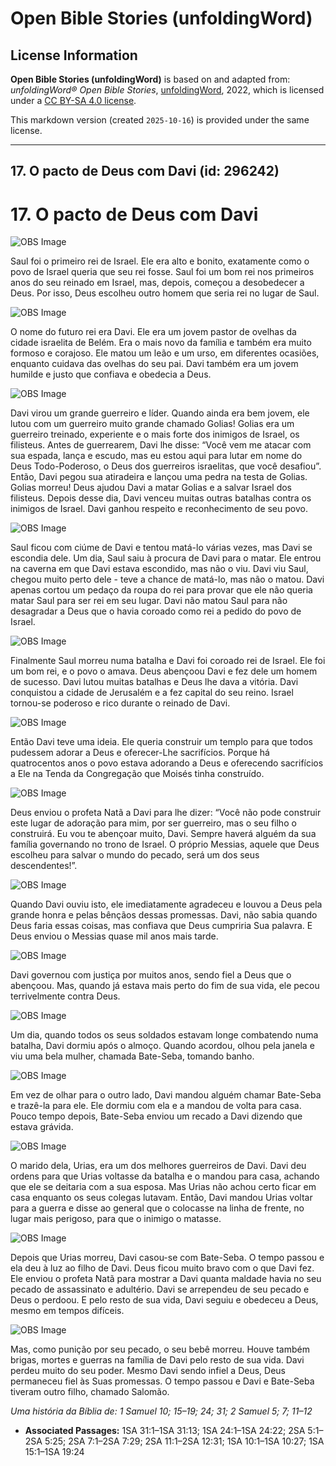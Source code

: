 # Open Bible Stories (unfoldingWord)

## License Information

**Open Bible Stories (unfoldingWord)** is based on and adapted from: _unfoldingWord® Open Bible Stories_, [unfoldingWord](https://unfoldingword.org/utw), 2022, which is licensed under a [CC BY-SA 4.0 license](https://creativecommons.org/licenses/by-sa/4.0/legalcode.en).

This markdown version (created `2025-10-16`) is provided under the same license.



--------------------------------

## 17. O pacto de Deus com Davi (id: 296242)

17\. O pacto de Deus com Davi
=============================

![OBS Image](https://cdn.door43.org/obs/jpg/360px/obs-en-17-01.jpg)

Saul foi o primeiro rei de Israel. Ele era alto e bonito, exatamente como o povo de Israel queria que seu rei fosse. Saul foi um bom rei nos primeiros anos do seu reinado em Israel, mas, depois, começou a desobedecer a Deus. Por isso, Deus escolheu outro homem que seria rei no lugar de Saul.

![OBS Image](https://cdn.door43.org/obs/jpg/360px/obs-en-17-02.jpg)

O nome do futuro rei era Davi. Ele era um jovem pastor de ovelhas da cidade israelita de Belém. Era o mais novo da família e também era muito formoso e corajoso. Ele matou um leão e um urso, em diferentes ocasiões, enquanto cuidava das ovelhas do seu pai. Davi também era um jovem humilde e justo que confiava e obedecia a Deus.

![OBS Image](https://cdn.door43.org/obs/jpg/360px/obs-en-17-03.jpg)

Davi virou um grande guerreiro e líder. Quando ainda era bem jovem, ele lutou com um guerreiro muito grande chamado Golias! Golias era um guerreiro treinado, experiente e o mais forte dos inimigos de Israel, os filisteus. Antes de guerrearem, Davi lhe disse: “Você vem me atacar com sua espada, lança e escudo, mas eu estou aqui para lutar em nome do Deus Todo\-Poderoso, o Deus dos guerreiros israelitas, que você desafiou”. Então, Davi pegou sua atiradeira e lançou uma pedra na testa de Golias. Golias morreu! Deus ajudou Davi a matar Golias e a salvar Israel dos filisteus. Depois desse dia, Davi venceu muitas outras batalhas contra os inimigos de Israel. Davi ganhou respeito e reconhecimento de seu povo.

![OBS Image](https://cdn.door43.org/obs/jpg/360px/obs-en-17-04.jpg)

Saul ficou com ciúme de Davi e tentou matá\-lo várias vezes, mas Davi se escondia dele. Um dia, Saul saiu à procura de Davi para o matar. Ele entrou na caverna em que Davi estava escondido, mas não o viu. Davi viu Saul, chegou muito perto dele \- teve a chance de matá\-lo, mas não o matou. Davi apenas cortou um pedaço da roupa do rei para provar que ele não queria matar Saul para ser rei em seu lugar. Davi não matou Saul para não desagradar a Deus que o havia coroado como rei a pedido do povo de Israel.

![OBS Image](https://cdn.door43.org/obs/jpg/360px/obs-en-17-05.jpg)

Finalmente Saul morreu numa batalha e Davi foi coroado rei de Israel. Ele foi um bom rei, e o povo o amava. Deus abençoou Davi e fez dele um homem de sucesso. Davi lutou muitas batalhas e Deus lhe dava a vitória. Davi conquistou a cidade de Jerusalém e a fez capital do seu reino. Israel tornou\-se poderoso e rico durante o reinado de Davi.

![OBS Image](https://cdn.door43.org/obs/jpg/360px/obs-en-17-06.jpg)

Então Davi teve uma ideia. Ele queria construir um templo para que todos pudessem adorar a Deus e oferecer\-Lhe sacrifícios. Porque há quatrocentos anos o povo estava adorando a Deus e oferecendo sacrifícios a Ele na Tenda da Congregação que Moisés tinha construído.

![OBS Image](https://cdn.door43.org/obs/jpg/360px/obs-en-17-07.jpg)

Deus enviou o profeta Natã a Davi para lhe dizer: “Você não pode construir este lugar de adoração para mim, por ser guerreiro, mas o seu filho o construirá. Eu vou te abençoar muito, Davi. Sempre haverá alguém da sua família governando no trono de Israel. O próprio Messias, aquele que Deus escolheu para salvar o mundo do pecado, será um dos seus descendentes!”.

![OBS Image](https://cdn.door43.org/obs/jpg/360px/obs-en-17-08.jpg)

Quando Davi ouviu isto, ele imediatamente agradeceu e louvou a Deus pela grande honra e pelas bênçãos dessas promessas. Davi, não sabia quando Deus faria essas coisas, mas confiava que Deus cumpriria Sua palavra. E Deus enviou o Messias quase mil anos mais tarde.

![OBS Image](https://cdn.door43.org/obs/jpg/360px/obs-en-17-09.jpg)

Davi governou com justiça por muitos anos, sendo fiel a Deus que o abençoou. Mas, quando já estava mais perto do fim de sua vida, ele pecou terrivelmente contra Deus.

![OBS Image](https://cdn.door43.org/obs/jpg/360px/obs-en-17-10.jpg)

Um dia, quando todos os seus soldados estavam longe combatendo numa batalha, Davi dormiu após o almoço. Quando acordou, olhou pela janela e viu uma bela mulher, chamada Bate\-Seba, tomando banho.

![OBS Image](https://cdn.door43.org/obs/jpg/360px/obs-en-17-11.jpg)

Em vez de olhar para o outro lado, Davi mandou alguém chamar Bate\-Seba e trazê\-la para ele. Ele dormiu com ela e a mandou de volta para casa. Pouco tempo depois, Bate\-Seba enviou um recado a Davi dizendo que estava grávida.

![OBS Image](https://cdn.door43.org/obs/jpg/360px/obs-en-17-12.jpg)

O marido dela, Urias, era um dos melhores guerreiros de Davi. Davi deu ordens para que Urias voltasse da batalha e o mandou para casa, achando que ele se deitaria com a sua esposa. Mas Urias não achou certo ficar em casa enquanto os seus colegas lutavam. Então, Davi mandou Urias voltar para a guerra e disse ao general que o colocasse na linha de frente, no lugar mais perigoso, para que o inimigo o matasse.

![OBS Image](https://cdn.door43.org/obs/jpg/360px/obs-en-17-13.jpg)

Depois que Urias morreu, Davi casou\-se com Bate\-Seba. O tempo passou e ela deu à luz ao filho de Davi. Deus ficou muito bravo com o que Davi fez. Ele enviou o profeta Natã para mostrar a Davi quanta maldade havia no seu pecado de assassinato e adultério. Davi se arrependeu de seu pecado e Deus o perdoou. E pelo resto de sua vida, Davi seguiu e obedeceu a Deus, mesmo em tempos difíceis.

![OBS Image](https://cdn.door43.org/obs/jpg/360px/obs-en-17-14.jpg)

Mas, como punição por seu pecado, o seu bebê morreu. Houve também brigas, mortes e guerras na família de Davi pelo resto de sua vida. Davi perdeu muito do seu poder. Mesmo Davi sendo infiel a Deus, Deus permaneceu fiel às Suas promessas. O tempo passou e Davi e Bate\-Seba tiveram outro filho, chamado Salomão.

*Uma história da Bíblia de: 1 Samuel 10; 15–19; 24; 31; 2 Samuel 5; 7; 11–12*

* **Associated Passages:** 1SA 31:1–1SA 31:13; 1SA 24:1–1SA 24:22; 2SA 5:1–2SA 5:25; 2SA 7:1–2SA 7:29; 2SA 11:1–2SA 12:31; 1SA 10:1–1SA 10:27; 1SA 15:1–1SA 19:24

